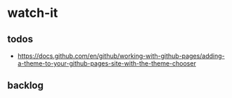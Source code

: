# watch-it
## todos
- https://docs.github.com/en/github/working-with-github-pages/adding-a-theme-to-your-github-pages-site-with-the-theme-chooser
## backlog
